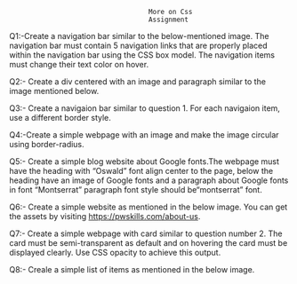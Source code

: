                                        More on Css
                                       Assignment

Q1:-Create a navigation bar similar to the below-mentioned image. The navigation bar must contain 5 navigation links that are properly placed within the navigation bar using the CSS box model. The navigation items must change their text color on hover.

Q2:- Create a div centered with an image and paragraph similar to the image mentioned below.

Q3:- Create a navigaion bar similar to question 1. For each navigaion item, use a different border style.

Q4:-Create a simple webpage with an image and make the image circular using border-radius.

Q5:- Create a simple blog website about Google fonts.The webpage must have the heading with “Oswald” font align center to the page, below the heading have an image of Google fonts and a paragraph about Google fonts in font “Montserrat” paragraph font style should be“montserrat” font.

Q6:- Create a simple website as mentioned in the below image. You can get the assets by visiting https://pwskills.com/about-us.

Q7:- Create a simple webpage with card similar to question number 2. The card must be semi-transparent as default and on hovering the card must be displayed clearly. Use CSS opacity to achieve this output.

Q8:- Creale a simple list of items as mentioned in the below image.
